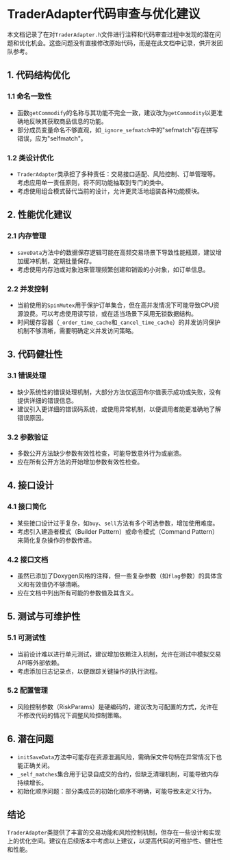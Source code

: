 # TraderAdapter代码审查与优化建议

本文档记录了在对`TraderAdapter.h`文件进行注释和代码审查过程中发现的潜在问题和优化机会。这些问题没有直接修改原始代码，而是在此文档中记录，供开发团队参考。

## 1. 代码结构优化

### 1.1 命名一致性

- 函数`getCommodify`的名称与其功能不完全一致，建议改为`getCommodity`以更准确地反映其获取商品信息的功能。
- 部分成员变量命名不够直观，如`_ignore_sefmatch`中的"sefmatch"存在拼写错误，应为"selfmatch"。

### 1.2 类设计优化

- `TraderAdapter`类承担了多种责任：交易接口适配、风险控制、订单管理等。考虑应用单一责任原则，将不同功能抽取到专门的类中。
- 考虑使用组合模式替代当前的设计，允许更灵活地组装各种功能模块。

## 2. 性能优化建议

### 2.1 内存管理

- `saveData`方法中的数据保存逻辑可能在高频交易场景下导致性能瓶颈，建议增加缓冲机制，定期批量保存。
- 考虑使用内存池或对象池来管理频繁创建和销毁的小对象，如订单信息。

### 2.2 并发控制

- 当前使用的`SpinMutex`用于保护订单集合，但在高并发情况下可能导致CPU资源浪费。可以考虑使用读写锁，或在适当场景下采用无锁数据结构。
- 时间缓存容器（`_order_time_cache`和`_cancel_time_cache`）的并发访问保护机制不够清晰，需要明确定义并发访问策略。

## 3. 代码健壮性

### 3.1 错误处理

- 缺少系统性的错误处理机制，大部分方法仅返回布尔值表示成功或失败，没有提供详细的错误信息。
- 建议引入更详细的错误码系统，或使用异常机制，以便调用者能更准确地了解错误原因。

### 3.2 参数验证

- 多数公开方法缺少参数有效性检查，可能导致意外行为或崩溃。
- 应在所有公开方法的开始增加参数有效性检查。

## 4. 接口设计

### 4.1 接口简化

- 某些接口设计过于复杂，如`buy`、`sell`方法有多个可选参数，增加使用难度。
- 考虑引入建造者模式（Builder Pattern）或命令模式（Command Pattern）来简化复杂操作的参数传递。

### 4.2 接口文档

- 虽然已添加了Doxygen风格的注释，但一些复杂参数（如`flag`参数）的具体含义和有效值仍不够清晰。
- 应在文档中列出所有可能的参数值及其含义。

## 5. 测试与可维护性

### 5.1 可测试性

- 当前设计难以进行单元测试，建议增加依赖注入机制，允许在测试中模拟交易API等外部依赖。
- 考虑添加日志记录点，以便跟踪关键操作的执行流程。

### 5.2 配置管理

- 风险控制参数（RiskParams）是硬编码的，建议改为可配置的方式，允许在不修改代码的情况下调整风险控制策略。

## 6. 潜在问题

- `initSaveData`方法中可能存在资源泄漏风险，需确保文件句柄在异常情况下也能正确关闭。
- `_self_matches`集合用于记录自成交的合约，但缺乏清理机制，可能导致内存持续增长。
- 初始化顺序问题：部分类成员的初始化顺序不明确，可能导致未定义行为。

## 结论

`TraderAdapter`类提供了丰富的交易功能和风险控制机制，但存在一些设计和实现上的优化空间。建议在后续版本中考虑以上建议，以提高代码的可维护性、健壮性和性能。
